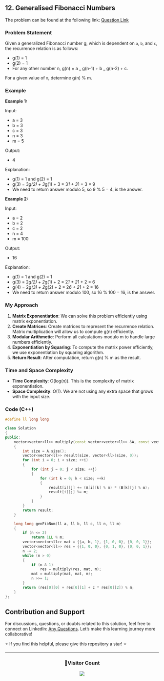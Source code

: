 ## 12. Generalised Fibonacci Numbers

The problem can be found at the following link: [Question Link](https://www.geeksforgeeks.org/problems/generalised-fibonacci-numbers1820/1)

### Problem Statement

Given a generalized Fibonacci number g, which is dependent on `a`, `b`, and `c`, the recurrence relation is as follows:

- g(1) = 1
- g(2) = 1
- For any other number n, g(n) = a _ g(n-1) + b _ g(n-2) + c.

For a given value of `m`, determine g(n) % m.

### Example

**Example 1:**

Input:

- a = 3
- b = 3
- c = 3
- n = 3
- m = 5

Output:

- 4

Explanation:

- g(1) = 1 and g(2) = 1
- g(3) = 3*g(2) + 3*g(1) + 3 = 3*1 + 3*1 + 3 = 9
- We need to return answer modulo 5, so 9 % 5 = 4, is the answer.

**Example 2:**

Input:

- a = 2
- b = 2
- c = 2
- n = 4
- m = 100

Output:

- 16

Explanation:

- g(1) = 1 and g(2) = 1
- g(3) = 2*g(2) + 2*g(1) + 2 = 2*1 + 2*1 + 2 = 6
- g(4) = 2*g(3) + 2*g(2) + 2 = 2*6 + 2*1 + 2 = 16
- We need to return answer modulo 100, so 16 % 100 = 16, is the answer.

### My Approach

1. **Matrix Exponentiation**: We can solve this problem efficiently using matrix exponentiation.
2. **Create Matrices**: Create matrices to represent the recurrence relation. Matrix multiplication will allow us to compute g(n) efficiently.
3. **Modular Arithmetic**: Perform all calculations modulo m to handle large numbers efficiently.
4. **Exponentiation by Squaring**: To compute the matrix power efficiently, we use exponentiation by squaring algorithm.
5. **Return Result**: After computation, return g(n) % m as the result.

### Time and Space Complexity

- **Time Complexity**: O(log(n)). This is the complexity of matrix exponentiation.
- **Space Complexity**: O(1). We are not using any extra space that grows with the input size.

### Code (C++)

```cpp
#define ll long long

class Solution
{
public:
    vector<vector<ll>> multiply(const vector<vector<ll>> &A, const vector<vector<ll>> &B, ll m)
    {
        int size = A.size();
        vector<vector<ll>> result(size, vector<ll>(size, 0));
        for (int i = 0; i < size; ++i)
        {
            for (int j = 0; j < size; ++j)
            {
                for (int k = 0; k < size; ++k)
                {
                    result[i][j] += (A[i][k] % m) * (B[k][j] % m);
                    result[i][j] %= m;
                }
            }
        }
        return result;
    }

    long long genFibNum(ll a, ll b, ll c, ll n, ll m)
    {
        if (n <= 2)
            return 1LL % m;
        vector<vector<ll>> mat = {{a, b, 1}, {1, 0, 0}, {0, 0, 1}};
        vector<vector<ll>> res = {{1, 0, 0}, {0, 1, 0}, {0, 0, 1}};
        n -= 2;
        while (n > 0)
        {
            if (n & 1)
                res = multiply(res, mat, m);
            mat = multiply(mat, mat, m);
            n >>= 1;
        }
        return (res[0][0] + res[0][1] + c * res[0][2]) % m;
    }
};
```

## Contribution and Support

For discussions, questions, or doubts related to this solution, feel free to connect on LinkedIn: [Any Questions](https://www.linkedin.com/in/patel-hetkumar-sandipbhai-8b110525a/). Let’s make this learning journey more collaborative!

⭐ If you find this helpful, please give this repository a star! ⭐

---

<div align="center">
  <h3><b>📍Visitor Count</b></h3>
</div>

<p align="center">
  <img src="https://profile-counter.glitch.me/Hunterdii/count.svg" />
</p>
